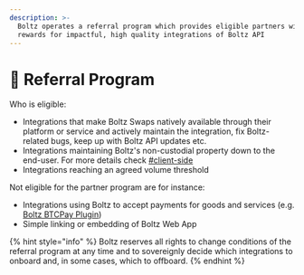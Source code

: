 ```yaml
---
description: >-
  Boltz operates a referral program which provides eligible partners with
  rewards for impactful, high quality integrations of Boltz API
---
```


# 🤝 Referral Program

Who is eligible:

* Integrations that make Boltz Swaps natively available through their platform or service and actively maintain the integration, fix Boltz-related bugs, keep up with Boltz API updates etc.
* Integrations maintaining Boltz's non-custodial property down to the end-user. For more details check [#client-side](common-mistakes.md#client-side "mention")
* Integrations reaching an agreed volume threshold

Not eligible for the partner program are for instance:

* Integrations using Boltz to accept payments for goods and services (e.g. [Boltz BTCPay Plugin](https://github.com/BoltzExchange/boltz-btcpay-plugin/))
* Simple linking or embedding of Boltz Web App

{% hint style="info" %}
Boltz reserves all rights to change conditions of the referral program at any time and to sovereignly decide which integrations to onboard and, in some cases, which to offboard.
{% endhint %}
